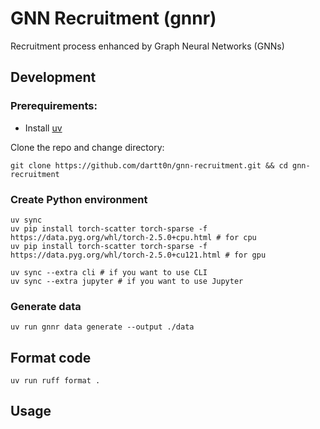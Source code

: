 # GNN Recruitment (gnnr)
Recruitment process enhanced by Graph Neural Networks (GNNs)

## Development
### Prerequirements:
- Install [uv](https://docs.astral.sh/uv/)

Clone the repo and change directory:
```shell
git clone https://github.com/dartt0n/gnn-recruitment.git && cd gnn-recruitment
```

### Create Python environment
```shell
uv sync
uv pip install torch-scatter torch-sparse -f https://data.pyg.org/whl/torch-2.5.0+cpu.html # for cpu
uv pip install torch-scatter torch-sparse -f https://data.pyg.org/whl/torch-2.5.0+cu121.html # for gpu

uv sync --extra cli # if you want to use CLI
uv sync --extra jupyter # if you want to use Jupyter
```

### Generate data
```shell
uv run gnnr data generate --output ./data
```

## Format code
```shell
uv run ruff format .
```

## Usage
